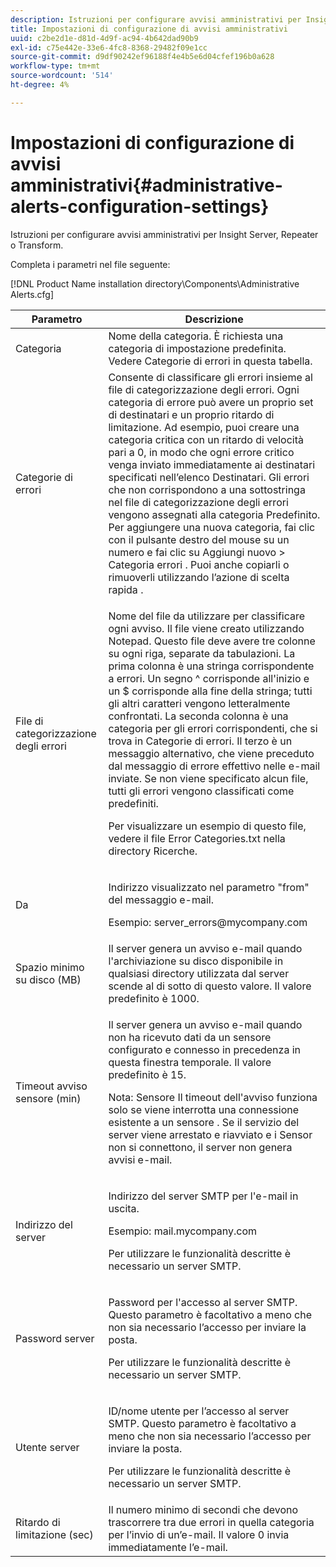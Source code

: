 ```yaml
---
description: Istruzioni per configurare avvisi amministrativi per Insight Server, Repeater o Transform.
title: Impostazioni di configurazione di avvisi amministrativi
uuid: c2be2d1e-d81d-4d9f-ac94-4b642dad90b9
exl-id: c75e442e-33e6-4fc8-8368-29482f09e1cc
source-git-commit: d9df90242ef96188f4e4b5e6d04cfef196b0a628
workflow-type: tm+mt
source-wordcount: '514'
ht-degree: 4%

---
```


# Impostazioni di configurazione di avvisi amministrativi{#administrative-alerts-configuration-settings}

Istruzioni per configurare avvisi amministrativi per Insight Server, Repeater o Transform.

Completa i parametri nel file seguente:

[!DNL Product Name installation directory\Components\Administrative Alerts.cfg]

<table id="table_5A2298906D5F4215B8FAC42CACBC0002"> 
 <thead> 
  <tr> 
   <th colname="col1" class="entry"> Parametro </th> 
   <th colname="col2" class="entry"> Descrizione </th> 
  </tr> 
 </thead>
 <tbody> 
  <tr> 
   <td colname="col1"> Categoria </td> 
   <td colname="col2"> Nome della categoria. È richiesta una categoria di impostazione predefinita. Vedere Categorie di errori in questa tabella. </td> 
  </tr> 
  <tr> 
   <td colname="col1"> Categorie di errori </td> 
   <td colname="col2"> Consente di classificare gli errori insieme al file di categorizzazione degli errori. Ogni categoria di errore può avere un proprio set di destinatari e un proprio ritardo di limitazione. Ad esempio, puoi creare una categoria critica con un ritardo di velocità pari a 0, in modo che ogni errore critico venga inviato immediatamente ai destinatari specificati nell’elenco Destinatari. Gli errori che non corrispondono a una sottostringa nel file di categorizzazione degli errori vengono assegnati alla categoria Predefinito. Per aggiungere una nuova categoria, fai clic con il pulsante destro del mouse su un numero e fai clic su <span class="uicontrol"> Aggiungi nuovo </span> &gt; <span class="uicontrol"> Categoria errori </span>. Puoi anche copiarli o rimuoverli utilizzando l’azione di scelta rapida . </td> 
  </tr> 
  <tr> 
   <td colname="col1"> File di categorizzazione degli errori </td> 
   <td colname="col2"> <p>Nome del file da utilizzare per classificare ogni avviso. Il file viene creato utilizzando Notepad. Questo file deve avere tre colonne su ogni riga, separate da tabulazioni. La prima colonna è una stringa corrispondente a errori. Un segno ^ corrisponde all'inizio e un $ corrisponde alla fine della stringa; tutti gli altri caratteri vengono letteralmente confrontati. La seconda colonna è una categoria per gli errori corrispondenti, che si trova in Categorie di errori. Il terzo è un messaggio alternativo, che viene preceduto dal messaggio di errore effettivo nelle e-mail inviate. Se non viene specificato alcun file, tutti gli errori vengono classificati come predefiniti. </p> <p>Per visualizzare un esempio di questo file, vedere il file <span class="filepath"> Error Categories.txt </span> nella directory Ricerche. </p> </td> 
  </tr> 
  <tr> 
   <td colname="col1"> Da </td> 
   <td colname="col2"> <p>Indirizzo visualizzato nel parametro "from" del messaggio e-mail. </p> <p>Esempio: <span class="filepath"> server_errors@mycompany.com </span></p> </td> 
  </tr> 
  <tr> 
   <td colname="col1"> Spazio minimo su disco (MB) </td> 
   <td colname="col2"> Il server genera un avviso e-mail quando l'archiviazione su disco disponibile in qualsiasi directory utilizzata dal server scende al di sotto di questo valore. Il valore predefinito è 1000. </td> 
  </tr> 
  <tr> 
   <td colname="col1"> Timeout avviso sensore (min) </td> 
   <td colname="col2"> <p>Il server genera un avviso e-mail quando non ha ricevuto dati da un sensore <span class="wintitle"> configurato e connesso in precedenza </span> in questa finestra temporale. Il valore predefinito è 15. </p> <p> <p>Nota:  <span class="wintitle"> Sensore </span> Il timeout dell'avviso funziona solo se viene interrotta una connessione esistente a un <span class="wintitle"> sensore </span>. Se il servizio del server viene arrestato e riavviato e i <span class="wintitle"> Sensor </span> non si connettono, il server non genera avvisi e-mail. </p> </p> </td> 
  </tr> 
  <tr> 
   <td colname="col1"> Indirizzo del server </td> 
   <td colname="col2"> <p>Indirizzo del server SMTP per l'e-mail in uscita. </p> <p>Esempio: <span class="filepath"> mail.mycompany.com </span></p> <p>Per utilizzare le funzionalità descritte è necessario un server SMTP. </p> </td> 
  </tr> 
  <tr> 
   <td colname="col1"> Password server </td> 
   <td colname="col2"> <p>Password per l'accesso al server SMTP. Questo parametro è facoltativo a meno che non sia necessario l’accesso per inviare la posta. </p> <p>Per utilizzare le funzionalità descritte è necessario un server SMTP. </p> </td> 
  </tr> 
  <tr> 
   <td colname="col1"> Utente server </td> 
   <td colname="col2"> <p>ID/nome utente per l’accesso al server SMTP. Questo parametro è facoltativo a meno che non sia necessario l’accesso per inviare la posta. </p> <p>Per utilizzare le funzionalità descritte è necessario un server SMTP. </p> </td> 
  </tr> 
  <tr> 
   <td colname="col1"> Ritardo di limitazione (sec) </td> 
   <td colname="col2"> Il numero minimo di secondi che devono trascorrere tra due errori in quella categoria per l’invio di un’e-mail. Il valore 0 invia immediatamente l’e-mail. </td> 
  </tr> 
 </tbody> 
</table>
